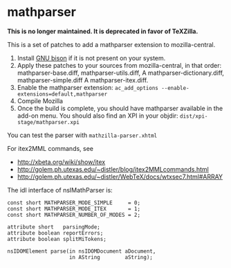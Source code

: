 # mathparser

**This is no longer maintained. It is deprecated in favor of TeXZilla.**

This is a set of patches to add a mathparser extension to mozilla-central.

1. Install [GNU bison](http://www.gnu.org/software/bison/) if it is not present on your system.
2. Apply these patches to your sources from mozilla-central, in that order:
  mathparser-base.diff, mathparser-utils.diff, A mathparser-dictionary.diff,
  mathparser-simple.diff A mathparser-itex.diff.
3. Enable the mathparser extension:
  `ac_add_options --enable-extensions=default,mathparser`
4. Compile Mozilla
5. Once the build is complete, you should have mathparser available in the
add-on menu. You should also find an XPI in your objdir:
`dist/xpi-stage/mathparser.xpi`

You can test the parser with `mathzilla-parser.xhtml`

For itex2MML commands, see
  - <http://xbeta.org/wiki/show/itex>
  - <http://golem.ph.utexas.edu/~distler/blog/itex2MMLcommands.html>
  - <http://golem.ph.utexas.edu/~distler/WebTeX/docs/wtxsec7.html#ARRAY>

The idl interface of nsIMathParser is:

    const short MATHPARSER_MODE_SIMPLE     = 0;
    const short MATHPARSER_MODE_ITEX       = 1;
    const short MATHPARSER_NUMBER_OF_MODES = 2;
    
    attribute short   parsingMode;
    attribute boolean reportErrors;
    attribute boolean splitMiTokens;
    
    nsIDOMElement parse(in nsIDOMDocument aDocument,
                        in AString        aString);

